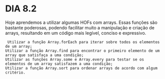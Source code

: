 # DIA 8.2

Hoje aprendemos a utilizar algumas HOFs com arrays. Essas funções são bastante poderosas, podendo facilitar muito a manipulação e criação de arrays, resultando em um código mais legível, conciso e expressivo.

     Utilizar a função Array.forEach para iterar sobre todos os elementos de um array;
    Utilizar a função Array.find para encontrar o primeiro elemento de um array que satisfaça a uma condição;
    Utilizar as funções Array.some e Array.every para testar se os elementos de um array satisfazem a uma condição;
    Utilizar a função Array.sort para ordenar arrays de acordo com algum critério.


